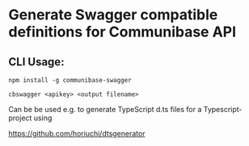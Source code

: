Generate Swagger compatible definitions for Communibase API
===

CLI Usage:
---

```
npm install -g communibase-swagger

cbswagger <apikey> <output filename>

```

Can be be used e.g. to generate TypeScript d.ts files for a Typescript-project using

https://github.com/horiuchi/dtsgenerator  
 